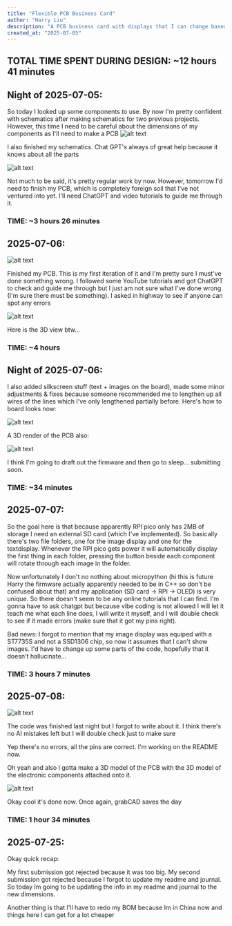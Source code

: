 ```yaml
---
title: "Flexible PCB Business Card"
author: "Harry Liu"
description: "A PCB business card with displays that I can change based off what event Im attending"
created_at: "2025-07-05"
---
```


<h2>TOTAL TIME SPENT DURING DESIGN: ~12 hours 41 minutes</h2>

<h2>Night of 2025-07-05:</h2>

So today I looked up some components to use. By now I'm pretty confident with schematics after making schematics for two previous projects. However, this time I need to be careful about the dimensions of my components as I'll need to make a PCB
![alt text](Assets/image.png)

I also finished my schematics. Chat GPT's always of great help because it knows about all the parts

![alt text](Assets/{7B72F7DD-E1CB-48B5-998F-0C9929E3AD02}.png)

Not much to be said, it's pretty regular work by now. However, tomorrow I'd need to finish my PCB, which is completely foreign soil that I've not ventured into yet. I'll need ChatGPT and video tutorials to guide me through it.

<h3>TIME: ~3 hours 26 minutes</h3>

<h2>2025-07-06:</h2>

![alt text](Assets/{3D191237-9967-418D-B109-A1232A4227FF}.png)

Finished my PCB. This is my first iteration of it and I'm pretty sure I must've done something wrong. I followed some YouTube tutorials and got ChatGPT to check and guide me through but I just am not sure what I've done wrong (I'm sure there must be something). I asked in highway to see if anyone can spot any errors

![alt text](Assets/{8166E566-B5DF-4177-A708-FF9E1BF9EE0B}.png)

Here is the 3D view btw... 

<h3>TIME: ~4 hours</h3>

<h2>Night of 2025-07-06:</h2>

I also added silkscreen stuff (text + images on the board), made some minor adjustments & fixes because someone recommended me to lengthen up all wires of the lines which I've only lengthened partially before. Here's how to board looks now:

![alt text](Assets/{753DB773-45AD-4370-8BDA-96F5156F11ED}.png)

A 3D render of the PCB also:

![alt text](Assets/{5D3D3F77-76FF-4127-BF3E-0812F6B998FE}.png)

I think I'm going to draft out the firmware and then go to sleep... submitting soon.

<h3>TIME: ~34 minutes</h3>

<h2>2025-07-07:</h2>

So the goal here is that because apparently RPI pico only has 2MB of storage I need an external SD card (which I've implemented). So basically there's two file folders, one for the image display and one for the textdisplay. Whenever the RPI pico gets power it will automatically display the first thing in each folder, pressing the button beside each component will rotate through each image in the folder.

Now unfortunately I don't no nothing about micropython (hi this is future Harry the firmware actually apparently needed to be in C++ so don't be confused about that) and my application (SD card -> RPI -> OLED) is very unique. So there doesn't seem to be any online tutorials that I can find. I'm gonna have to ask chatgpt but because vibe coding is not allowed I will let it teach me what each line does, I will write it myself, and I will double check to see if it made errors (make sure that it got my pins right).

Bad news: I forgot to mention that my image display was equiped with a ST7735S and not a SSD1306 chip, so now it assumes that I can't show images. I'd have to change up some parts of the code, hopefully that it doesn't hallucinate...

<h3>TIME: 3 hours 7 minutes</h3>

<h2>2025-07-08:</h2>

![alt text](Assets/image-1.png)

The code was finished last night but I forgot to write about it. I think there's no AI mistakes left but I will double check just to make sure

Yep there's no errors, all the pins are correct. I'm working on the README now.

Oh yeah and also I gotta make a 3D model of the PCB with the 3D model of the electronic components attached onto it. 

![alt text](Assets/{7571FB9F-0409-4A03-AADB-E90DB49A9FE7}.png)

Okay cool it's done now. Once again, grabCAD saves the day

<h3>TIME: 1 hour 34 minutes</h3>

<h2>2025-07-25:</h2>

Okay quick recap:

My first submission got rejected because it was too big. My second submission got rejected because I forgot to update my readme and journal. So today Im going to be updating the info in my readme and journal to the new dimensions.

Another thing is that I'll have to redo my BOM because Im in China now and things here I can get for a lot cheaper

